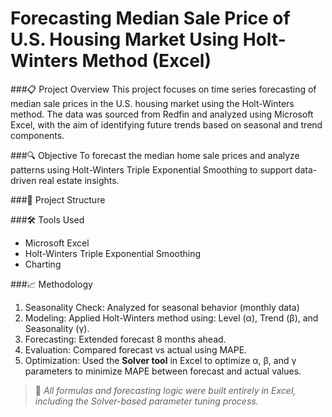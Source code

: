 # Forecasting Median Sale Price of U.S. Housing Market Using Holt-Winters Method (Excel)

###📋 Project Overview
This project focuses on time series forecasting of median sale prices in the U.S. housing market using the Holt-Winters method. The data was sourced from Redfin and analyzed using Microsoft Excel, with the aim of identifying future trends based on seasonal and trend components.

###🔍 Objective
To forecast the median home sale prices and analyze patterns using Holt-Winters Triple Exponential Smoothing to support data-driven real estate insights.

###📁 Project Structure

###🛠️ Tools Used
- Microsoft Excel
- Holt-Winters Triple Exponential Smoothing
- Charting

###📈 Methodology

1. Seasonality Check: Analyzed for seasonal behavior (monthly data)  
2. Modeling: Applied Holt-Winters method using: Level (α), Trend (β), and Seasonality (γ).
3. Forecasting: Extended forecast 8 months ahead.
4. Evaluation: Compared forecast vs actual using MAPE.
5. Optimization: Used the **Solver tool** in Excel to optimize α, β, and γ parameters to minimize MAPE between forecast and actual values.

> 📎 *All formulas and forecasting logic were built entirely in Excel, including the Solver-based parameter tuning process.*
